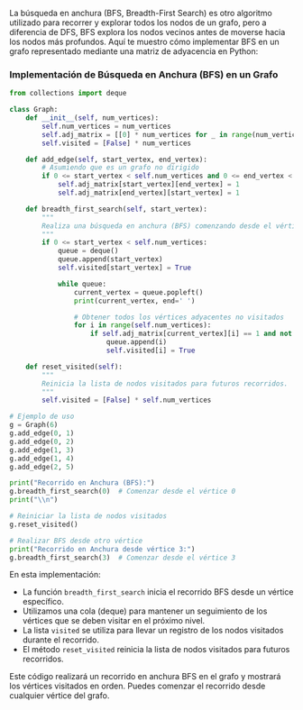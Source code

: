La búsqueda en anchura (BFS, Breadth-First Search) es otro algoritmo utilizado para recorrer y explorar todos los nodos de un grafo, pero a diferencia de DFS, BFS explora los nodos vecinos antes de moverse hacia los nodos más profundos. Aquí te muestro cómo implementar BFS en un grafo representado mediante una matriz de adyacencia en Python:

### Implementación de Búsqueda en Anchura (BFS) en un Grafo

```python
from collections import deque

class Graph:
    def __init__(self, num_vertices):
        self.num_vertices = num_vertices
        self.adj_matrix = [[0] * num_vertices for _ in range(num_vertices)]
        self.visited = [False] * num_vertices

    def add_edge(self, start_vertex, end_vertex):
        # Asumiendo que es un grafo no dirigido
        if 0 <= start_vertex < self.num_vertices and 0 <= end_vertex < self.num_vertices:
            self.adj_matrix[start_vertex][end_vertex] = 1
            self.adj_matrix[end_vertex][start_vertex] = 1

    def breadth_first_search(self, start_vertex):
        """
        Realiza una búsqueda en anchura (BFS) comenzando desde el vértice de inicio.
        """
        if 0 <= start_vertex < self.num_vertices:
            queue = deque()
            queue.append(start_vertex)
            self.visited[start_vertex] = True

            while queue:
                current_vertex = queue.popleft()
                print(current_vertex, end=' ')

                # Obtener todos los vértices adyacentes no visitados
                for i in range(self.num_vertices):
                    if self.adj_matrix[current_vertex][i] == 1 and not self.visited[i]:
                        queue.append(i)
                        self.visited[i] = True

    def reset_visited(self):
        """
        Reinicia la lista de nodos visitados para futuros recorridos.
        """
        self.visited = [False] * self.num_vertices

# Ejemplo de uso
g = Graph(6)
g.add_edge(0, 1)
g.add_edge(0, 2)
g.add_edge(1, 3)
g.add_edge(1, 4)
g.add_edge(2, 5)

print("Recorrido en Anchura (BFS):")
g.breadth_first_search(0)  # Comenzar desde el vértice 0
print("\\n")

# Reiniciar la lista de nodos visitados
g.reset_visited()

# Realizar BFS desde otro vértice
print("Recorrido en Anchura desde vértice 3:")
g.breadth_first_search(3)  # Comenzar desde el vértice 3

```

En esta implementación:

- La función `breadth_first_search` inicia el recorrido BFS desde un vértice específico.
- Utilizamos una cola (deque) para mantener un seguimiento de los vértices que se deben visitar en el próximo nivel.
- La lista `visited` se utiliza para llevar un registro de los nodos visitados durante el recorrido.
- El método `reset_visited` reinicia la lista de nodos visitados para futuros recorridos.

Este código realizará un recorrido en anchura BFS en el grafo y mostrará los vértices visitados en orden. Puedes comenzar el recorrido desde cualquier vértice del grafo.